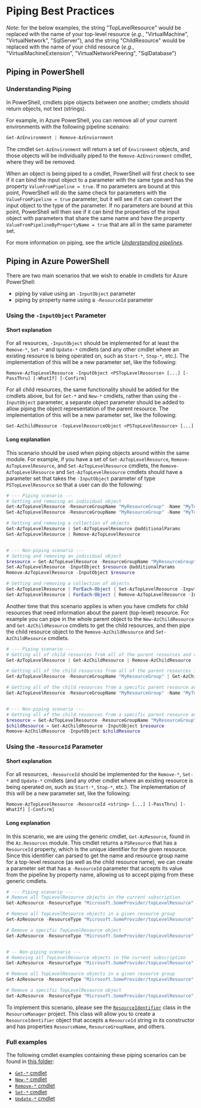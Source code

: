 # Piping Best Practices

_Note_: for the below examples, the string "TopLevelResource" would be replaced with the name of your top-level resource (_e.g._, "VirtualMachine", "VirtualNetwork", "SqlServer"), and the string "ChildResource" would be replaced with the name of your child resource (_e.g._, "VirtualMachineExtension", "VirtualNetworkPeering", "SqlDatabase")

## Piping in PowerShell

### Understanding Piping

In PowerShell, cmdlets pipe objects between one another; cmdlets should return objects, not text (strings).

For example, in Azure PowerShell, you can remove all of your current environments with the following pipeline scenairo:

```powershell
Get-AzEnvironment | Remove-AzEnviornment
```

The cmdlet `Get-AzEnvironment` will return a set of `Environment` objects, and those objects will be individually piped to the `Remove-AzEnvironment` cmdlet, where they will be removed.

When an object is being piped to a cmdlet, PowerShell will first check to see if it can bind the input object to a parameter with the same type and has the property `ValueFromPipeline = true`. If no parameters are bound at this point, PowerShell will do the same check for parameters with the `ValueFromPipeline = true` parameter, but it will see if it can convert the input object to the type of the parameter. If no parameters are bound at this point, PowerShell will then see if it can bind the properties of the input object with parameters that share the same name and have the property `ValueFromPipelineByPropertyName = true` that are all in the same parameter set.

For more information on piping, see the article [_Understanding pipelines_](https://docs.microsoft.com/en-us/powershell/scripting/learn/understanding-the-powershell-pipeline).

## Piping in Azure PowerShell

There are two main scenarios that we wish to enable in cmdlets for Azure PowerShell:
- piping by value using an `-InputObject` parameter
- piping by property name using a `-ResourceId` parameter

### Using the `-InputObject` Parameter

#### Short explanation
For all resources, `-InputObject` should be implemented for at least the `Remove-*`, `Set-*` and `Update-*` cmdlets (and any other cmdlet where an existing resource is being operated on, such as `Start-*`, `Stop-*`, etc.). The implementation of this will be a new parameter set, like the following:

```
Remove-AzTopLevelResource -InputObject <PSTopLevelResource> [...] [-PassThru] [-WhatIf] [-Confirm]
```

For all child resources, the same functionality should be added for the cmdlets above, but for `Get-*` and `New-*` cmdlets, rather than using the `-InputObject` parameter, a separate object parameter should be added to allow piping the object representation of the parent resource.  The implementation of this will be a new parameter set, like the following:

```
Get-AzChildResource -TopLevelResourceObject <PSTopLevelResource> [...]
```

#### Long explanation
This scenario should be used when piping objects around within the same module. For example, if you have a set of `Get-AzTopLevelResource`, `Remove-AzTopLevelResource`, and `Set-AzTopLevelResource` cmdlets, the `Remove-AzTopLevelResource` and `Set-AzTopLevelResource` cmdlets should have a parameter set that takes the `-InputObject` parameter of type `PSTopLevelResource` so that a user can do the following:

```powershell
# --- Piping scenario ---
# Setting and removing an individual object
Get-AzTopLevelResource -ResourceGroupName "MyResourceGroup" -Name "MyTopLevelResource" | Set-AzTopLevelResource @additionalParams
Get-AzTopLevelResource -ResourceGroupName "MyResourceGroup" -Name "MyTopLevelResource" | Remove-AzTopLevelResource

# Setting and removing a collection of objects
Get-AzTopLevelResource | Set-AzTopLevelResource @additionalParams
Get-AzTopLevelResource | Remove-AzTopLevelResource


# --- Non-piping scenario ---
# Setting and removing an individual object
$resource = Get-AzTopLevelResource -ResourceGroupName "MyResourceGroup" -Name "MyTopLevelResource"
Set-AzTopLevelResource -InputObject $resource @additionalParams
Remove-AzTopLevelResource -InputObject $resource

# Setting and removing a collection of objects
Get-AzTopLevelResource | ForEach-Object { Set-AzTopLevelResource -InputObject $_ @additionalParams }
Get-AzTopLevelResource | ForEach-Object { Remove-AzTopLevelResource -InputObject $_ }
```

Another time that this scenario applies is when you have cmdlets for child resources that need information about the parent (top-level) resource. For example you can pipe in the whole parent object to the `New-AzChildResource` and `Get-AzChildResource` cmdlets to get the child resources, and then pipe the child resource object to the `Remove-AzChildResource` and `Set-AzChildResource` cmdlets.

```powershell
# --- Piping scenario ---
# Getting all of child resources from all of the parent resources and removing them
Get-AzTopLevelResource | Get-AzChildResource | Remove-AzChildResource

# Getting all of the child resources from all of the parent resources in a resource group and removing them
Get-AzTopLevelResource -ResourceGroupName "MyResourceGroup" | Get-AzChildResource | Remove-AzChildResource

# Getting all of the child resources from a specific parent resource and removing them
Get-AzTopLevelResource -ResourceGroupName "MyResourceGroup" -Name "MyTopLevelResource" | Get-AzChildResource | Remove-AzChildResource


# --- Non-piping scenario ---
# Getting all of the child resources from a specific parent resource and removing them
$resource = Get-AzTopLevelResource -ResourceGroupName "MyResourceGroup" -Name "MyTopLevelResource"
$childResource = Get-AzChildResource -InputObject $resource
Remove-AzChildResource -InputObject $childResource
```

### Using the `-ResourceId` Parameter

#### Short explanation
For all resources, `-ResourceId` should be implemented for the `Remove-*`, `Set-*` and `Update-*` cmdlets (and any other cmdlet where an existing resource is being operated on, such as `Start-*`, `Stop-*`, etc.). The implementation of this will be a new parameter set, like the following:

```
Remove-AzTopLevelResource -ResourceId <string> [...] [-PassThru] [-WhatIf] [-Confirm]
```

#### Long explanation

In this scenario, we are using the generic cmdlet, `Get-AzResource`, found in the `Az.Resources` module. This cmdlet returns a `PSResource` that has a `ResourceId` property, which is the unique identifier for the given resource. Since this identifier can parsed to get the name and resource group name for a top-level resource (as well as the child resource name), we can create a parameter set that has a `-ResourceId` parameter that accepts its value from the pipeline by property name, allowing us to accept piping from these generic cmdlets.

```powershell
# --- Piping scenario ---
# Remove all TopLevelResource objects in the current subscription
Get-AzResource -ResourceType "Microsoft.SomeProvider/topLevelResource" | Remove-AzTopLevelResource

# Remove all TopLevelResource objects in a given resource group
Get-AzResource -ResourceType "Microsoft.SomeProvider/topLevelResource" -ResourceGroupEquals "MyResourceGroup" | Remove-AzTopLevelResource

# Remove a specific TopLevelResource object
Get-AzResource -ResourceType "Microsoft.SomeProvider/topLevelResource" -ResourceGroupEquals "MyResourceGroup" -Name "MyTopLevelResource" | Remove-AzTopLevelResource


# -- Non-piping scenario ---
# Removing all TopLevelResource objects in the current subscription
Get-AzResource -ResourceType "Microsoft.SomeProvider/topLevelResource" | ForEach-Object { Remove-AzTopLevelResource -ResourceId $_.ResourceId }

# Remove all TopLevelResource objects in a given resource group
Get-AzResource -ResourceType "Microsoft.SomeProvider/topLevelResource" -ResourceGroupEquals "MyResourceGroup" | ForEach-Object { Remove-AzTopLevelResource -ResourceId $_.ResourceId }

# Remove a specific TopLevelResource object
Get-AzResource -ResourceType "Microsoft.SomeProvider/topLevelResource" -ResourceGroupEquals "MyResourceGroup" -ResourceNameEquals "MyTopLevelResource" | ForEach-Object { Remove-AzTopLevelResource -ResourceId $_.ResourceId }
```

To implement this scenario, please see the [`ResourceIdentifier`](https://github.com/Azure/azure-powershell-common/blob/52fc157798d0fdd83f20755106e131aec1689ceb/src/ResourceManager/Version2016_09_01/Utilities/Models/ResourceIdentifier.cs) class in the `ResourceManager` project. This class will allow you to create a `ResourceIdentifier` object that accepts a `ResourceId` string in its constructor and has properties `ResourceName`, `ResourceGroupName`, and others.

### Full examples

The following cmdlet examples containing these piping scenarios can be found in [this folder](../examples):

- [`Get-*` cmdlet](../examples/get-cmdlet-example.md)
- [`New-*` cmdlet](../examples/new-cmdlet-example.md)
- [`Remove-*` cmdlet](../examples/remove-cmdlet-example.md)
- [`Set-*` cmdlet](../examples/set-cmdlet-example.md)
- [`Update-*` cmdlet](../examples/update-cmdlet-example.md)
